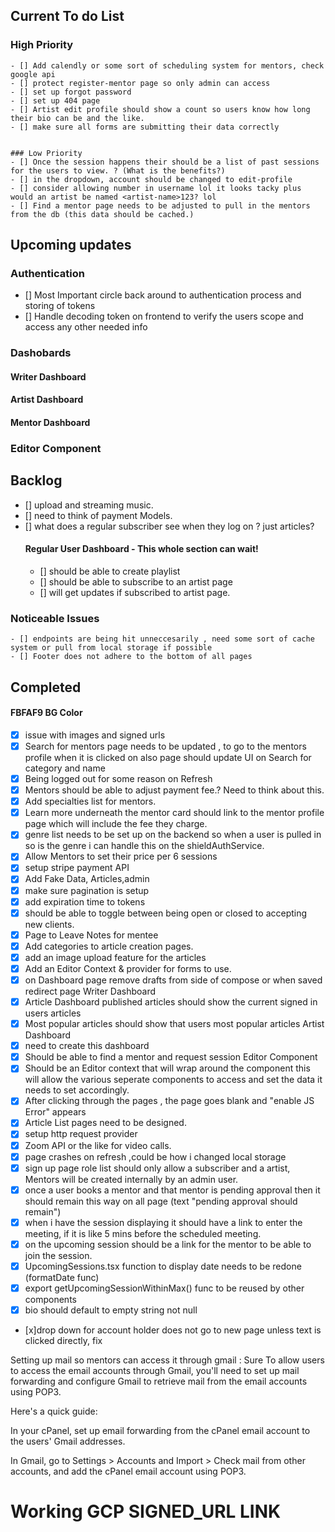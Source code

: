 ## Current To do List
### High Priority

    - [] Add calendly or some sort of scheduling system for mentors, check google api 
    - [] protect register-mentor page so only admin can access   
    - [] set up forgot password
    - [] set up 404 page
    - [] Artist edit profile should show a count so users know how long their bio can be and the like.
    - [] make sure all forms are submitting their data correctly


    ### Low Priority
    - [] Once the session happens their should be a list of past sessions for the users to view. ? (What is the benefits?)
    - [] in the dropdown, account should be changed to edit-profile
    - [] consider allowing number in username lol it looks tacky plus would an artist be named <artist-name>123? lol
    - [] Find a mentor page needs to be adjusted to pull in the mentors from the db (this data should be cached.)


## Upcoming updates

### Authentication
- [] Most Important circle back around to authentication process and storing of tokens
- [] Handle decoding token on frontend to verify the users scope and access any other needed info


### Dashobards

#### Writer Dashboard





#### Artist Dashboard

#### Mentor Dashboard 


### Editor Component




## Backlog

- [] upload and streaming music.
- [] need to think of payment Models.
- [] what does a regular subscriber see when they log on ? just articles?
    #### Regular User Dashboard - This whole section can wait!
    - [] should be able to create playlist
    - [] should be able to subscribe to an artist page
    - [] will get updates if subscribed to artist page.

 ### Noticeable Issues

    - [] endpoints are being hit unneccesarily , need some sort of cache system or pull from local storage if possible
    - [] Footer does not adhere to the bottom of all pages

    
## Completed
#### FBFAF9 BG Color
 - [x] issue with images and signed urls
- [x] Search for mentors page needs to be updated , to go to the mentors profile when it is clicked on also page should update UI on Search for category and name 
- [x] Being logged out for some reason on Refresh 
- [x] Mentors should be able to adjust payment fee.? Need to think about this.
- [x] Add specialties list for mentors.
- [x] Learn more underneath the mentor card should link to the mentor profile page which will include the fee they charge.
- [x] genre list needs to be set up on the backend so when a user is pulled in so is the genre i can handle this on the shieldAuthService.
- [x] Allow Mentors to set their price per 6 sessions
- [x] setup stripe payment API
- [x] Add Fake Data, Articles,admin 
- [x] make sure pagination is setup
- [x] add expiration time to tokens
- [x] should be able to toggle between being open or closed to accepting new clients.
- [x]  Page to Leave Notes for mentee 
- [x] Add categories to article creation pages.
- [x] add an image upload feature for the articles 
- [x] Add an Editor Context &amp; provider for forms to use.
- [x] on Dashboard page remove drafts from side of compose or when saved redirect page
Writer Dashboard
- [x] Article Dashboard published articles should show the current signed in users articles
- [x]  Most popular articles should show that users most popular articles
Artist Dashboard
- [x]  need to create this dashboard
- [x]  Should be able to find a mentor and request session
Editor Component
- [x] Should be an Editor context that will wrap around the component this will allow the various seperate components to access and set the data it needs to set accordingly. 
- [x] After clicking through the pages , the page goes blank and 
        "enable JS Error" appears
- [x] Article List pages need to be designed.
- [x] setup http request provider
- [x] Zoom API or the like for video calls.
- [x] page crashes on refresh ,could be how i changed local storage
- [x] sign up page role list should only allow a subscriber and a artist, Mentors will be created internally by an admin user.
- [x] once a user books a mentor and that mentor is pending approval then it should remain this way on all page (text "pending approval should remain")
- [x] when i have the session displaying it should have a link to enter the meeting, if it is like 5 mins before the scheduled meeting.
- [x] on the upcoming session should be a link for the mentor to be able to join the session. 
- [x] UpcomingSessions.tsx function to display date needs to be redone (formatDate func)
- [x] export getUpcomingSessionWithinMax() func to be reused by other components
- [x] bio should default to empty string not null
- [x]drop down for account holder does not go to new page unless text is clicked directly, fix

Setting up mail so mentors can access it through gmail :
Sure To allow users to access the email accounts through Gmail, you'll need to set up mail forwarding and configure Gmail to retrieve mail from the email accounts using POP3.

Here's a quick guide:

In your cPanel, set up email forwarding from the cPanel email account to the users' Gmail addresses.

In Gmail, go to Settings > Accounts and Import > Check mail from other accounts, and add the cPanel email account using POP3.



# Working GCP SIGNED_URL LINK

